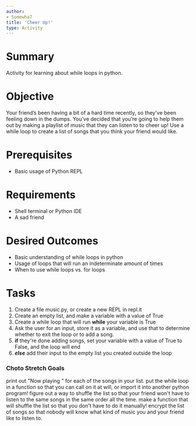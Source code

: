 ```yaml
---
author:
- Somewha7
title: 'Cheer Up!'
type: Activity
---
```


Summary
=======

Activity for learning about while loops in python.

Objective
=========

Your friend’s been having a bit of a hard time recently, so they've been feeling down in the dumps. You’ve decided that you’re going to help them out by making a playlist of music that they can listen to to cheer up! Use a while loop to create a list of songs that you think your friend would like.

Prerequisites
=============

-   Basic usage of Python REPL

Requirements
============

-   Shell terminal or Python IDE
-   A sad friend

Desired Outcomes
================

-   Basic understanding of while loops in python
-   Usage of loops that will run an indeterminate amount of times
-   When to use while loops vs. for loops

Tasks
=====

1.   Create a file music.py, or create a new REPL in repl.it
2.   Create an empty list, and make a variable with a value of True
3.   Create a while loop that will run **while** your variable is True
4.   Ask the user for an input, store it as a variable, and use that to determine whether to exit the loop or to add a song.
5.   **if** they're done adding songs, set your variable with a value of True to False, and the loop will end
6.   ***else*** add their input to the empty list you created outside the loop

### Choto Stretch Goals
print out "Now playing <song name>" for each of the songs in your list.
put the while loop in a function so that you can call on it at will, or import it into another python program!
figure out a way to shuffle the list so that your friend won't have to listen to the same songs in the same order all the time.
make a function that will shuffle the list so that you don't have to do it manually!
encrypt the list of songs so that nobody will know what kind of music you and your friend like to listen to.
